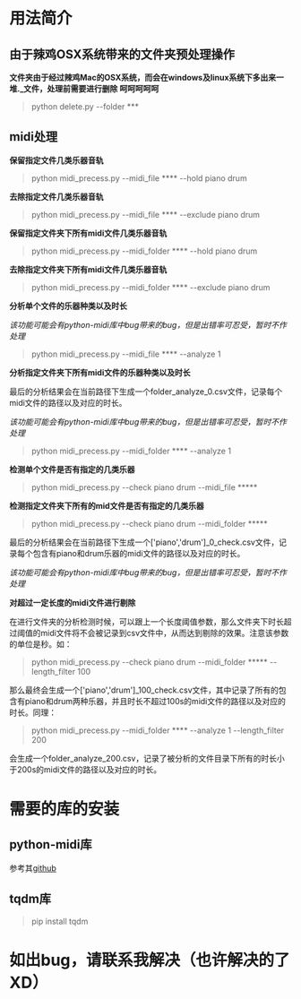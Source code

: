 # 用法简介
## 由于辣鸡OSX系统带来的文件夹预处理操作

**文件夹由于经过辣鸡Mac的OSX系统，而会在windows及linux系统下多出来一堆._文件，处理前需要进行删除 呵呵呵呵呵**
> python delete.py --folder ***

## midi处理
**保留指定文件几类乐器音轨**
> python midi_precess.py --midi_file **** --hold piano drum

**去除指定文件几类乐器音轨**
> python midi_precess.py --midi_file **** --exclude piano drum

**保留指定文件夹下所有midi文件几类乐器音轨**
> python midi_precess.py --midi_folder **** --hold piano drum

**去除指定文件夹下所有midi文件几类乐器音轨**
> python midi_precess.py --midi_folder **** --exclude piano drum

**分析单个文件的乐器种类以及时长**

*该功能可能会有python-midi库中bug带来的bug，但是出错率可忍受，暂时不作处理*
> python midi_precess.py --midi_file **** --analyze 1

**分析指定文件夹下所有midi文件的乐器种类以及时长**

最后的分析结果会在当前路径下生成一个folder_analyze_0.csv文件，记录每个midi文件的路径以及对应的时长。

*该功能可能会有python-midi库中bug带来的bug，但是出错率可忍受，暂时不作处理*
> python midi_precess.py --midi_folder **** --analyze 1

**检测单个文件是否有指定的几类乐器**
> python midi_precess.py --check piano drum  --midi_file *****

**检测指定文件夹下所有的mid文件是否有指定的几类乐器**
> python midi_precess.py --check piano drum --midi_folder *****

最后的分析结果会在当前路径下生成一个['piano','drum']_0_check.csv文件，记录每个包含有piano和drum乐器的midi文件的路径以及对应的时长。

*该功能可能会有python-midi库中bug带来的bug，但是出错率可忍受，暂时不作处理*

**对超过一定长度的midi文件进行剔除**

在进行文件夹的分析检测时候，可以跟上一个长度阈值参数，那么文件夹下时长超过阈值的midi文件将不会被记录到csv文件中，从而达到剔除的效果。注意该参数的单位是秒。如：
> python midi_precess.py --check piano drum --midi_folder ***** --length_filter 100

那么最终会生成一个['piano','drum']_100_check.csv文件，其中记录了所有的包含有piano和drum两种乐器，并且时长不超过100s的midi文件的路径以及对应的时长。同理：
> python midi_precess.py --midi_folder **** --analyze 1 --length_filter 200

会生成一个folder_analyze_200.csv，记录了被分析的文件目录下所有的时长小于200s的midi文件的路径以及对应的时长。

# 需要的库的安装

## python-midi库

参考其[github](https://github.com/vishnubob/python-midi)

## tqdm库

> pip install tqdm

# 如出bug，请联系我解决（也许解决的了XD）